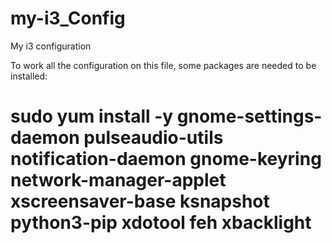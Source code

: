 my-i3_Config
============

My i3 configuration

To work all the configuration on this file, some packages are needed to be installed:

  # sudo yum install -y gnome-settings-daemon pulseaudio-utils notification-daemon gnome-keyring network-manager-applet xscreensaver-base ksnapshot python3-pip xdotool feh xbacklight


